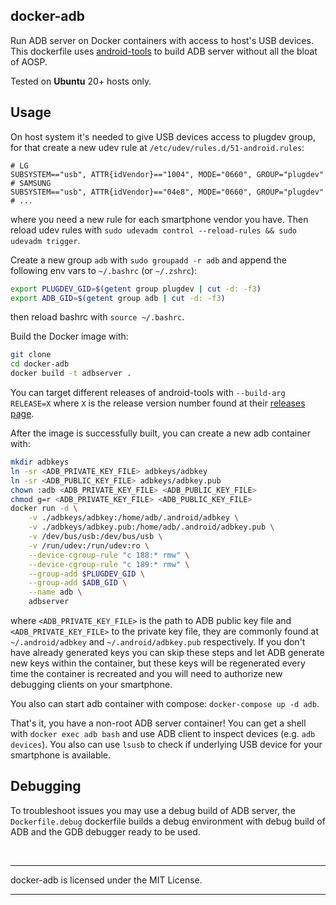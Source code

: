 ## docker-adb
Run ADB server on Docker containers with access to host's USB devices. This dockerfile uses [android-tools][1] to build ADB server without all the bloat of AOSP. 

Tested on **Ubuntu** 20+ hosts only.

## Usage
On host system it's needed to give USB devices access to plugdev group, for that create a new udev rule at `/etc/udev/rules.d/51-android.rules`:
```
# LG
SUBSYSTEM=="usb", ATTR{idVendor}=="1004", MODE="0660", GROUP="plugdev"
# SAMSUNG
SUBSYSTEM=="usb", ATTR{idVendor}=="04e8", MODE="0660", GROUP="plugdev"
# ...
```
where you need a new rule for each smartphone vendor you have. Then reload udev rules with `sudo udevadm control --reload-rules && sudo udevadm trigger`.

Create a new group `adb` with `sudo groupadd -r adb` and append the following env vars to `~/.bashrc` (or `~/.zshrc`):
```bash
export PLUGDEV_GID=$(getent group plugdev | cut -d: -f3)
export ADB_GID=$(getent group adb | cut -d: -f3)
```
then reload bashrc with `source ~/.bashrc`.

Build the Docker image with:
```bash
git clone
cd docker-adb
docker build -t adbserver .
```
You can target different releases of android-tools with `--build-arg RELEASE=X` where `X` is the release version number found at their [releases page][2]. 

After the image is successfully built, you can create a new adb container with:
```bash
mkdir adbkeys
ln -sr <ADB_PRIVATE_KEY_FILE> adbkeys/adbkey
ln -sr <ADB_PUBLIC_KEY_FILE> adbkeys/adbkey.pub
chown :adb <ADB_PRIVATE_KEY_FILE> <ADB_PUBLIC_KEY_FILE>
chmod g=r <ADB_PRIVATE_KEY_FILE> <ADB_PUBLIC_KEY_FILE>
docker run -d \
    -v ./adbkeys/adbkey:/home/adb/.android/adbkey \
    -v ./adbkeys/adbkey.pub:/home/adb/.android/adbkey.pub \
    -v /dev/bus/usb:/dev/bus/usb \
    -v /run/udev:/run/udev:ro \
    --device-cgroup-rule "c 188:* rmw" \
    --device-cgroup-rule "c 189:* rmw" \
    --group-add $PLUGDEV_GID \
    --group-add $ADB_GID \
    --name adb \
    adbserver
```
where `<ADB_PRIVATE_KEY_FILE>` is the path to ADB public key file and `<ADB_PRIVATE_KEY_FILE>` to the private key file, they are commonly found at `~/.android/adbkey` and `~/.android/adbkey.pub` respectively. If you don't have already generated keys you can skip these steps and let ADB generate new keys within the container, but these keys will be regenerated every time the container is recreated and you will need to authorize new debugging clients on your smartphone.

You also can start adb container with compose: `docker-compose up -d adb`.

That's it, you have a non-root ADB server container! You can get a shell with `docker exec adb bash` and use ADB client to inspect devices (e.g. `adb devices`). You also can use `lsusb` to check if underlying USB device for your smartphone is available.

## Debugging
To troubleshoot issues you may use a debug build of ADB server, the `Dockerfile.debug` dockerfile builds a debug environment with debug build of ADB and the GDB debugger ready to be used.

<br>
<hr>
docker-adb is licensed under the MIT License.
<hr>

[1]: https://github.com/nmeum/android-tools
[2]: https://github.com/nmeum/android-tools/releases